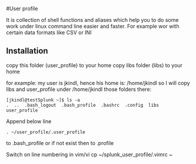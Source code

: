 #User profile

It is collection of shell functions and aliases which help you to do some work under linux command line easier and faster.
For example wor with certain data formats like CSV or INI

## Installation

copy this folder (user_profile) to your home
copy libs folder (libs) to your home

for example: 
my user is jkindl, hence his home is: /home/jkindl
so I will copy libs and user_profile under /home/jkindl those folders there:

```
[jkindl@testSplunk ~]$ ls -a
.  ..  .bash_logout  .bash_profile  .bashrc  .config  libs  user_profile
```

Append below line
```
. ~/user_profile/.user_profile
```

to .bash_profile or if not exist then to .profile

Switch on line numbering in vim/vi
cp ~/splunk_user_profile/.vimrc ~
